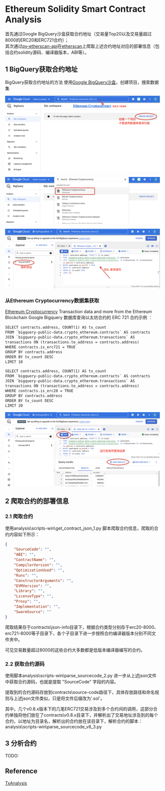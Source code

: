 # Ethereum Solidity Smart Contract Analysis
首先通过Google BigQuery沙盒获取合约地址（交易量Top20以及交易量超过8000的ERC20和ERC721合约）；  
其次通过[py-etherscan-api](https://github.com/corpetty/py-etherscan-api)在[etherscan](https://etherscan.io/)上爬取上述合约地址对应的部署信息（包括合约solidity源码、编译器版本，ABI等）。
## 1 BigQuery获取合约地址
BigQuery获取合约地址的方法
使用[Google BigQuery沙盒](https://console.cloud.google.com/projectselector2/bigquery?supportedpurview=project)，创建项目，搜索数据集

![image.png](./introduction-files/figures/create_bigquery_project.png)

![image.png](./introduction-files/figures/search_dataset.png)

![image.png](./introduction-files/figures/sql_query_stmt.png)

### 从Ethereum Cryptocurrency数据集获取
[Ethereum Cryptocurrency](https://console.cloud.google.com/marketplace/product/ethereum/crypto-ethereum-blockchain?q=search&referrer=search&supportedpurview=project)
Transaction data and more from the Ethereum Blockchain
Google Bigquery 数据库查询以太坊合约的 ERC 721 合约示例 ： 
```plsql
SELECT contracts.address, COUNT(1) AS tx_count
FROM `bigquery-public-data.crypto_ethereum.contracts` AS contracts
JOIN `bigquery-public-data.crypto_ethereum.transactions` AS transactions ON (transactions.to_address = contracts.address)
WHERE contracts.is_erc721 = TRUE
GROUP BY contracts.address
ORDER BY tx_count DESC
LIMIT 10
```
```plsql
SELECT contracts.address, COUNT(1) AS tx_count
FROM `bigquery-public-data.crypto_ethereum.contracts` AS contracts
JOIN `bigquery-public-data.crypto_ethereum.transactions` AS transactions ON (transactions.to_address = contracts.address)
WHERE contracts.is_erc20 = TRUE
GROUP BY contracts.address
ORDER BY tx_count DESC
LIMIT 20
```
![image.png](./introduction-files/figures/save_results.png)



## 2 爬取合约的部署信息

### 2.1 爬取合约
使用analysis\scripts-win\get_contract_json_1.py 脚本爬取合约信息，爬取的合约内容如下所示：
```json
{
    "SourceCode": "",
    "ABI": "",
    "ContractName": "",
    "CompilerVersion": "",
    "OptimizationUsed": "",
    "Runs": "",
    "ConstructorArguments": "",
    "EVMVersion": "",
    "Library": "",
    "LicenseType": "",
    "Proxy": "",
    "Implementation": "",
    "SwarmSource": ""
}
```

爬取结果存于contracts\json-info目录下，根据合约类型分别存于erc20-8000、erc721-8000等子目录下，各个子目录下进一步按照合约编译器版本分别不同文件夹中。

可见交易数量超过8000的这些合约大多数都是低版本编译器编写的合约。


### 2.2 获取合约源码
使用脚本analysis\scripts-win\parse_sourcecode_2.py 进一步从上述json文件中获取合约源码，也就是提取 "SourceCode" 字段的内容。

提取到的合约源码存放到contracts\source-code路径下，具体存放路径和命名规则与上述json文件类似，只是将文件后缀改为'.sol'。

其中，几个v0.8.x版本下的几笔ERC721交易涉及到多个合约间的调用，这部分合约单独将他们放在了contracts\v0.8.x目录下，并解析出了交易地址涉及到的每个合约，以地址为目录名，解析出的合约放在该目录下，解析合约的脚本：analysis\scripts-win\parse_sourcecode_v8_3.py

## 3 分析合约
TODO:

## Reference
[TxAnalysis](https://github.com/JolyonJian/tx-analysis.git)

